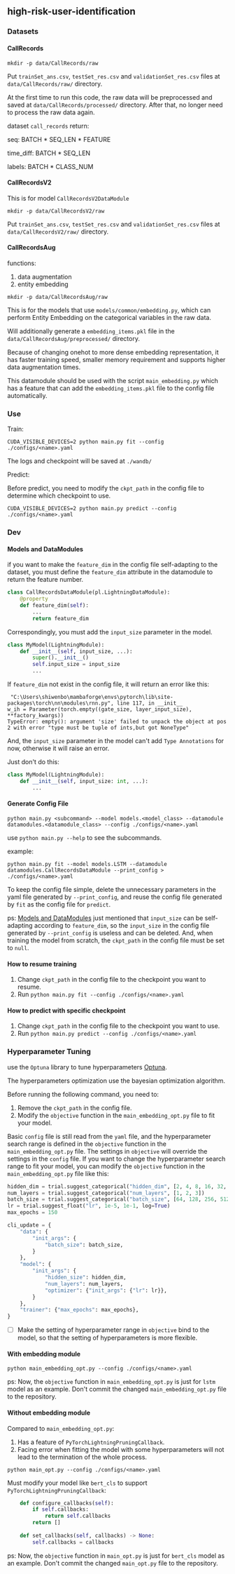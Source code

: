 ## high-risk-user-identification

### Datasets

#### CallRecords

```shell
mkdir -p data/CallRecords/raw
```

Put `trainSet_ans.csv`, `testSet_res.csv` and `validationSet_res.csv` files
at `data/CallRecords/raw/` directory.

At the first time to run this code, the raw data will be preprocessed and saved
at `data/CallRecords/processed/` directory.
After that, no longer need to process the raw data again.

dataset `call_records` return:

seq: BATCH * SEQ_LEN * FEATURE

time_diff: BATCH * SEQ_LEN

labels: BATCH * CLASS_NUM  

#### CallRecordsV2

This is for model `CallRecordsV2DataModule`

```shell
mkdir -p data/CallRecordsV2/raw
```

Put `trainSet_ans.csv`, `testSet_res.csv` and `validationSet_res.csv` files
at `data/CallRecordsV2/raw/` directory.

#### CallRecordsAug

functions:

1. data augmentation
2. entity embedding

```shell
mkdir -p data/CallRecordsAug/raw
```

This is for the models that use `models/common/embedding.py`, which can perform Entity Embedding on the categorical variables in the raw data.

Will additionally generate a `embedding_items.pkl` file in the `data/CallRecordsAug/preprocessed/` directory.

Because of changing onehot to more dense embedding representation, it has faster training speed, smaller memory requirement and supports higher data augmentation times.

This datamodule should be used with the script `main_embedding.py` which has a feature that can add the `embedding_items.pkl` file to the config file automatically.

### Use

Train:

```shell
CUDA_VISIBLE_DEVICES=2 python main.py fit --config ./configs/<name>.yaml
```

The logs and checkpoint will be saved at `./wandb/`

Predict:

Before predict, you need to modify the `ckpt_path` in the config file to determine which checkpoint to use.

```shell
CUDA_VISIBLE_DEVICES=2 python main.py predict --config ./configs/<name>.yaml
```

### Dev

#### Models and DataModules

if you want to make the `feature_dim` in the config file self-adapting to the dataset, you must define the `feature_dim` attribute in the datamodule to return the feature number.

```python
class CallRecordsDataModule(pl.LightningDataModule):
    @property
    def feature_dim(self):
        ...
        return feature_dim
```

Correspondingly, you must add the `input_size` parameter in the model.

```python
class MyModel(LightningModule):
    def __init__(self, input_size, ...):
        super().__init__()
        self.input_size = input_size
        ...
```

If `feature_dim` not exist in the config file, it will return an error like this:

```shell
 "C:\Users\shiwenbo\mambaforge\envs\pytorch\lib\site-packages\torch\nn\modules\rnn.py", line 117, in __init__
w_ih = Parameter(torch.empty((gate_size, layer_input_size), **factory_kwargs))
TypeError: empty(): argument 'size' failed to unpack the object at pos 2 with error "type must be tuple of ints,but got NoneType"
```

And, the `input_size` parameter in the model can't add `Type Annotations` for now, otherwise it will raise an error.

Just don't do this:

```python
class MyModel(LightningModule):
    def __init__(self, input_size: int, ...):
        ...
```

#### Generate Config File

```shell
python main.py <subcommand> --model models.<model_class> --datamodule datamodules.<datamodule_class> --config ./configs/<name>.yaml
```

use `python main.py --help` to see the subcommands.

example:

```shell
python main.py fit --model models.LSTM --datamodule datamodules.CallRecordsDataModule --print_config > ./configs/<name>.yaml
```

To keep the config file simple, delete the unnecessary parameters in the yaml file generated by `--print_config`, and reuse the config file generated by `fit` as the config file for `predict`.

ps: [Models and DataModules](#models-and-datamodules) just mentioned that `input_size` can be self-adapting according to `feature_dim`, so the `input_size` in the config file generated by `--print_config` is useless and can be deleted. And, when training the model from scratch, the `ckpt_path` in the config file must be set to `null`.

#### How to resume training

1. Change `ckpt_path` in the config file to the checkpoint you want to resume.
2. Run `python main.py fit --config ./configs/<name>.yaml`

#### How to predict with specific checkpoint

1. Change `ckpt_path` in the config file to the checkpoint you want to use.
2. Run `python main.py predict --config ./configs/<name>.yaml`

### Hyperparameter Tuning

use the `Optuna` library to tune hyperparameters [Optuna](https://optuna.org/).

The hyperparameters optimization use the bayesian optimization algorithm.

Before running the following command, you need to:

1. Remove the `ckpt_path` in the config file.
2. Modify the `objective` function in the `main_embedding_opt.py` file to fit your model.

Basic `config` file is still read from the `yaml` file, and the hyperparameter search range is defined in the `objective` function in the `main_embedding_opt.py` file. The settings in `objective` will override the settings in the `config` file. If you want to change the hyperparameter search range to fit your model, you can modify the `objective` function in the `main_embedding_opt.py` file like this:

```python
hidden_dim = trial.suggest_categorical("hidden_dim", [2, 4, 8, 16, 32, 64])
num_layers = trial.suggest_categorical("num_layers", [1, 2, 3])
batch_size = trial.suggest_categorical("batch_size", [64, 128, 256, 512])
lr = trial.suggest_float("lr", 1e-5, 1e-1, log=True)
max_epochs = 150

cli_update = {
    "data": {
        "init_args": {
            "batch_size": batch_size,
        }
    },
    "model": {
        "init_args": {
            "hidden_size": hidden_dim,
            "num_layers": num_layers,
            "optimizer": {"init_args": {"lr": lr}},
        }
    },
    "trainer": {"max_epochs": max_epochs},
}
```

- [ ] Make the setting of hyperparameter range in `objective` bind to the model, so that the setting of hyperparameters is more flexible.

#### With embedding module

```shell
python main_embedding_opt.py --config ./configs/<name>.yaml
```

ps: Now, the `objective` function in `main_embedding_opt.py` is just for `lstm` model as an example. Don't commit the changed `main_embedding_opt.py` file to the repository.

#### Without embedding module

Compared to `main_embedding_opt.py`:

1. Has a feature of `PyTorchLightningPruningCallback`. 
2. Facing error when fitting the model with some hyperparameters will not lead to the termination of the whole process.

```shell
python main_opt.py --config ./configs/<name>.yaml
```

Must modify your model like `bert_cls` to support `PyTorchLightningPruningCallback`:

```python
    def configure_callbacks(self):
        if self.callbacks:
            return self.callbacks
        return []
    
    def set_callbacks(self, callbacks) -> None:
        self.callbacks = callbacks
```

ps: Now, the `objective` function in `main_opt.py` is just for `bert_cls` model as an example. Don't commit the changed `main_opt.py` file to the repository.
